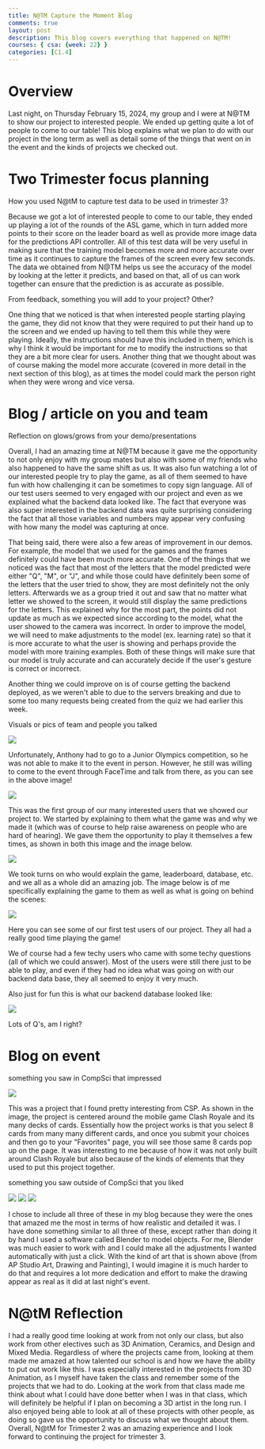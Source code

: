 ```yaml
---
title: N@TM Capture the Moment Blog
comments: true
layout: post
description: This blog covers everything that happened on N@TM!
courses: { csa: {week: 22} }
categories: [C1.4]
---
```


# Overview

Last night, on Thursday February 15, 2024, my group and I were at N@TM to show our project to interested people. We ended up getting quite a lot of people to come to our table! This blog explains what we plan to do with our project in the long term as well as detail some of the things that went on in the event and the kinds of projects we checked out. 

# Two Trimester focus planning

How you used N@tM to capture test data to be used in trimester 3?

Because we got a lot of interested people to come to our table, they ended up playing a lot of the rounds of the ASL game, which in turn added more points to their score on the leader board as well as provide more image data for the predictions API controller. All of this test data will be very useful in making sure that the training model becomes more and more accurate over time as it continues to capture the frames of the screen every few seconds. The data we obtained from N@TM helps us see the accuracy of the model by looking at the letter it predicts, and based on that, all of us can work together can ensure that the prediction is as accurate as possible.


From feedback, something you will add to your project? Other?

One thing that we noticed is that when interested people starting playing the game, they did not know that they were required to put their hand up to the screen and we ended up having to tell them this while they were playing. Ideally, the instructions should have this included in them, which is why I think it would be important for me to modify the instructions so that they are a bit more clear for users. Another thing that we thought about was of course making the model more accurate (covered in more detail in the next section of this blog), as at times the model could mark the person right when they were wrong and vice versa.


# Blog / article on you and team

Reflection on glows/grows from your demo/presentations

Overall, I had an amazing time at N@TM because it gave me the opportunity to not only enjoy with my group mates but also with some of my friends who also happened to have the same shift as us. It was also fun watching a lot of our interested people try to play the game, as all of them seemed to have fun with how challenging it can be sometimes to copy sign language. All of our test users seemed to very engaged with our project and even as we explained what the backend data looked like. The fact that everyone was also super interested in the backend data was quite surprising considering the fact that all those variables and numbers may appear very confusing with how many the model was capturing at once. 

That being said, there were also a few areas of improvement in our demos. For example, the model that we used for the games and the frames definitely could have been much more accurate. One of the things that we noticed was the fact that most of the letters that the model predicted were either "Q", "M", or "J", and while those could have definitely been some of the letters that the user tried to show, they are most definitely not the only letters. Afterwards we as a group tried it out and saw that no matter what letter we showed to the screen, it would still display the same predictions for the letters. This explained why for the most part, the points did not update as much as we expected since according to the model, what the user showed to the camera was incorrect. In order to improve the model, we will need to make adjustments to the model (ex. learning rate) so that it is more accurate to what the user is showing and perhaps provide the model with more training examples. Both of these things will make sure that our model is truly accurate and can accurately decide if the user's gesture is correct or incorrect. 

Another thing we could improve on is of course getting the backend deployed, as we weren't able to due to the servers breaking and due to some too many requests being created from the quiz we had earlier this week.

Visuals or pics of team and people you talked

![]({{site.baseurl}}/images/anthony.png)

 Unfortunately, Anthony had to go to a Junior Olympics competition, so he was not able to make it to the event in person. However, he still was willing to come to the event through FaceTime and talk from there, as you can see in the above image!

![]({{site.baseurl}}/images/firstgroup.png)

This was the first group of our many interested users that we showed our project to. We started by explaining to them what the game was and why we made it (which was of course to help raise awareness on people who are hard of hearing). We gave them the opportunity to play it themselves a few times, as shown in both this image and the image below. 

![]({{site.baseurl}}/images/firstgroupexplain.png)

We took turns on who would explain the game, leaderboard, database, etc. and we all as a whole did an amazing job. The image below is of me specifically explaining the game to them as well as what is going on behind the scenes: 

![]({{site.baseurl}}/images/mexplaining.png)



Here you can see some of our first test users of our project. They all had a really good time playing the game!

We of course had a few techy users who came with some techy questions (all of which we could answer). Most of the users were still there just to be able to play, and even if they had no idea what was going on with our backend data base, they all seemed to enjoy it very much.

Also just for fun this is what our backend database looked like:

![]({{site.baseurl}}/images/backendbase.png)

Lots of Q's, am I right?



# Blog on event

something you saw in CompSci that impressed

![]({{site.baseurl}}/images/clashroyale.png)

This was a project that I found pretty interesting from CSP. As shown in the image, the project is centered around the mobile game Clash Royale and its many decks of cards. Essentially how the project works is that you select 8 cards from many many different cards, and once you submit your choices and then go to your "Favorites" page, you will see those same 8 cards pop up on the page. It was interesting to me because of how it was not only built around Clash Royale but also because of the kinds of elements that they used to put this project together. 

something you saw outside of CompSci that you liked

![]({{site.baseurl}}/images/drawingpainting.png)
![]({{site.baseurl}}/images/fire.png)
![]({{site.baseurl}}/images/king.png)

I chose to include all three of these in my blog because they were the ones that amazed me the most in terms of how realistic and detailed it was. I have done something similar to all three of these, except rather than doing it by hand I used a software called Blender to model objects. For me, Blender was much easier to work with and I could make all the adjustments I wanted automatically with just a click. With the kind of art that is shown above (from AP Studio Art, Drawing and Painting), I would imagine it is much harder to do that and requires a lot more dedication and effort to make the drawing appear as real as it did at last night's event.

# N@tM Reflection

I had a really good time looking at work from not only our class, but also work from other electives such as 3D Animation, Ceramics, and Design and Mixed Media. Regardless of where the projects came from, looking at them made me amazed at how talented our school is and how we have the ability to put out work like this. I was especially interested in the projects from 3D Animation, as I myself have taken the class and remember some of the projects that we had to do. Looking at the work from that class made me think about what I could have done better when I was in that class, which will definitely be helpful if I plan on becoming a 3D artist in the long run. I also enjoyed being able to look at all of these projects with other people, as doing so gave us the opportunity to discuss what we thought about them. Overall, N@tM for Trimester 2 was an amazing experience and I look forward to continuing the project for trimester 3. 




